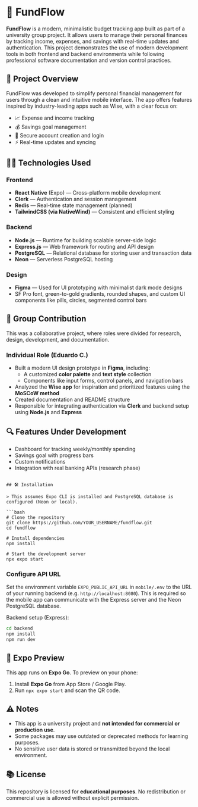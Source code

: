 # 💸 FundFlow

**FundFlow** is a modern, minimalistic budget tracking app built as part of a university group project. It allows users to manage their personal finances by tracking income, expenses, and savings with real-time updates and authentication. This project demonstrates the use of modern development tools in both frontend and backend environments while following professional software documentation and version control practices.

## 🚀 Project Overview

FundFlow was developed to simplify personal financial management for users through a clean and intuitive mobile interface. The app offers features inspired by industry-leading apps such as Wise, with a clear focus on:

- 📈 Expense and income tracking  
- 💰 Savings goal management  
- 🔐 Secure account creation and login  
- ⚡ Real-time updates and syncing

## 🧑‍💻 Technologies Used

### Frontend
- **React Native** (Expo) — Cross-platform mobile development
- **Clerk** — Authentication and session management
- **Redis** — Real-time state management (planned)
- **TailwindCSS (via NativeWind)** — Consistent and efficient styling

### Backend
- **Node.js** — Runtime for building scalable server-side logic
- **Express.js** — Web framework for routing and API design
- **PostgreSQL** — Relational database for storing user and transaction data
- **Neon** — Serverless PostgreSQL hosting

### Design
- **Figma** — Used for UI prototyping with minimalist dark mode designs  
- SF Pro font, green-to-gold gradients, rounded shapes, and custom UI components like pills, circles, segmented control bars

## 👥 Group Contribution

This was a collaborative project, where roles were divided for research, design, development, and documentation.

### Individual Role (Eduardo C.)
- Built a modern UI design prototype in **Figma**, including:
  - A customized **color palette** and **text style** collection
  - Components like input forms, control panels, and navigation bars
- Analyzed the **Wise app** for inspiration and prioritized features using the **MoSCoW method**
- Created documentation and README structure
- Responsible for integrating authentication via **Clerk** and backend setup using **Node.js** and **Express**

## 🔍 Features Under Development

- Dashboard for tracking weekly/monthly spending
- Savings goal with progress bars
- Custom notifications
- Integration with real banking APIs (research phase)

```

## 🛠️ Installation

> This assumes Expo CLI is installed and PostgreSQL database is configured (Neon or local).

```bash
# Clone the repository
git clone https://github.com/YOUR_USERNAME/fundflow.git
cd fundflow

# Install dependencies
npm install

# Start the development server
npx expo start
```

### Configure API URL

Set the environment variable `EXPO_PUBLIC_API_URL` in `mobile/.env` to the URL of
your running backend (e.g. `http://localhost:8080`). This is required so the
mobile app can communicate with the Express server and the Neon PostgreSQL
database.

Backend setup (Express):

```bash
cd backend
npm install
npm run dev
```

## 📲 Expo Preview

This app runs on **Expo Go**. To preview on your phone:

1. Install **Expo Go** from App Store / Google Play.
2. Run `npx expo start` and scan the QR code.

## ⚠️ Notes

- This app is a university project and **not intended for commercial or production use**.
- Some packages may use outdated or deprecated methods for learning purposes.
- No sensitive user data is stored or transmitted beyond the local environment.

## 📚 License

This repository is licensed for **educational purposes**. No redistribution or commercial use is allowed without explicit permission.
